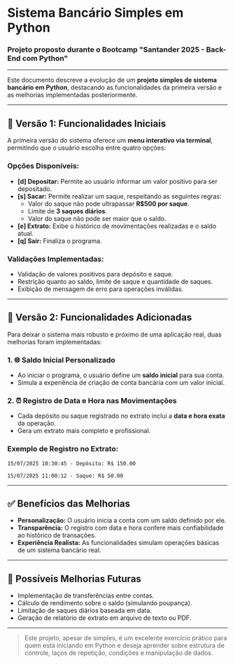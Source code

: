 # Sistema Bancário Simples em Python
### Projeto proposto durante o Bootcamp "Santander 2025 - Back-End com Python"
---

Este documento descreve a evolução de um **projeto simples de sistema bancário em Python**, destacando as funcionalidades da primeira versão e as melhorias implementadas posteriormente.

---

## 🔖 Versão 1: Funcionalidades Iniciais

A primeira versão do sistema oferece um **menu interativo via terminal**, permitindo que o usuário escolha entre quatro opções:

### Opções Disponíveis:
- **[d] Depositar:** Permite ao usuário informar um valor positivo para ser depositado.
- **[s] Sacar:** Permite realizar um saque, respeitando as seguintes regras:
  - Valor do saque não pode ultrapassar **R$500 por saque**.
  - Limite de **3 saques diários**.
  - Valor do saque não pode ser maior que o saldo.
- **[e] Extrato:** Exibe o histórico de movimentações realizadas e o saldo atual.
- **[q] Sair:** Finaliza o programa.

### Validações Implementadas:
- Validação de valores positivos para depósito e saque.
- Restrição quanto ao saldo, limite de saque e quantidade de saques.
- Exibição de mensagem de erro para operações inválidas.

---

## 📅 Versão 2: Funcionalidades Adicionadas

Para deixar o sistema mais robusto e próximo de uma aplicação real, duas melhorias foram implementadas:

### 1. 🌐 Saldo Inicial Personalizado
- Ao iniciar o programa, o usuário define um **saldo inicial** para sua conta.
- Simula a experiência de criação de conta bancária com um valor inicial.

### 2. ⏰ Registro de Data e Hora nas Movimentações
- Cada depósito ou saque registrado no extrato inclui a **data e hora exata** da operação.
- Gera um extrato mais completo e profissional.

### Exemplo de Registro no Extrato:
    15/07/2025 10:30:45 - Depósito: R$ 150.00

    15/07/2025 11:00:12 - Saque: R$ 50.00


---

## ✅ Benefícios das Melhorias

- **Personalização:** O usuário inicia a conta com um saldo definido por ele.
- **Transparência:** O registro com data e hora confere mais confiabilidade ao histórico de transações.
- **Experiência Realista:** As funcionalidades simulam operações básicas de um sistema bancário real.

---

## 🚀 Possíveis Melhorias Futuras
- Implementação de transferências entre contas.
- Cálculo de rendimento sobre o saldo (simulando poupança).
- Limitação de saques diários baseada em data.
- Geração de relatório de extrato em arquivo de texto ou PDF.

---

> Este projeto, apesar de simples, é um excelente exercício prático para quem está iniciando em Python e deseja aprender sobre estrutura de controle, laços de repetição, condições e manipulação de dados.

